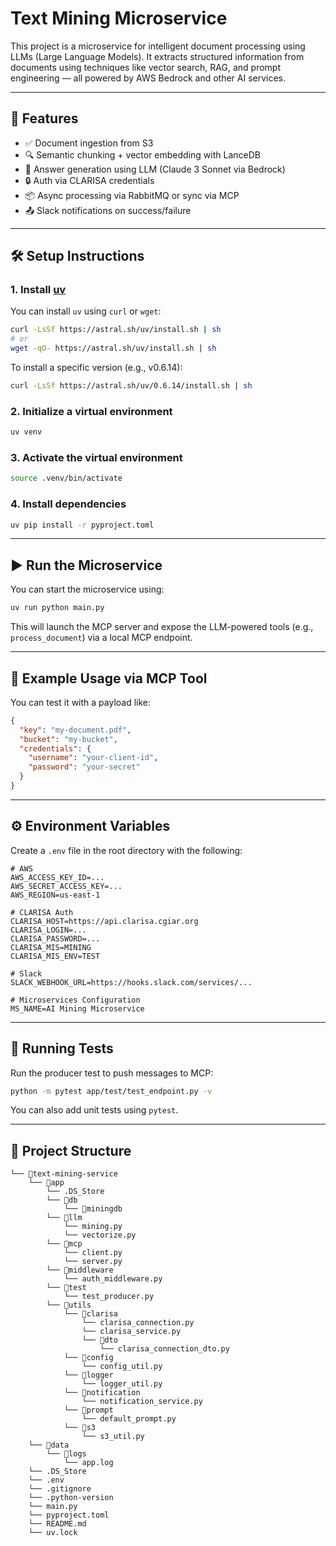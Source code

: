 # Text Mining Microservice

This project is a microservice for intelligent document processing using LLMs (Large Language Models). It extracts structured information from documents using techniques like vector search, RAG, and prompt engineering — all powered by AWS Bedrock and other AI services.

---

## 🚀 Features

- ✅ Document ingestion from S3
- 🔍 Semantic chunking + vector embedding with LanceDB
- 🤖 Answer generation using LLM (Claude 3 Sonnet via Bedrock)
- 🔒 Auth via CLARISA credentials
- 📦 Async processing via RabbitMQ or sync via MCP
- 📤 Slack notifications on success/failure

---

## 🛠️ Setup Instructions

### 1. Install [uv](https://github.com/astral-sh/uv)
You can install `uv` using `curl` or `wget`:

```bash
curl -LsSf https://astral.sh/uv/install.sh | sh
# or
wget -qO- https://astral.sh/uv/install.sh | sh
```

To install a specific version (e.g., v0.6.14):

```bash
curl -LsSf https://astral.sh/uv/0.6.14/install.sh | sh
```

### 2. Initialize a virtual environment

```bash
uv venv
```

### 3. Activate the virtual environment

```bash
source .venv/bin/activate
```

### 4. Install dependencies

```bash
uv pip install -r pyproject.toml
```

---

## ▶️ Run the Microservice

You can start the microservice using:

```bash
uv run python main.py
```

This will launch the MCP server and expose the LLM-powered tools (e.g., `process_document`) via a local MCP endpoint.

---

## 🧪 Example Usage via MCP Tool

You can test it with a payload like:

```json
{
  "key": "my-document.pdf",
  "bucket": "my-bucket",
  "credentials": {
    "username": "your-client-id",
    "password": "your-secret"
  }
}
```

---

## ⚙️ Environment Variables

Create a `.env` file in the root directory with the following:

```env
# AWS
AWS_ACCESS_KEY_ID=...
AWS_SECRET_ACCESS_KEY=...
AWS_REGION=us-east-1

# CLARISA Auth
CLARISA_HOST=https://api.clarisa.cgiar.org
CLARISA_LOGIN=...
CLARISA_PASSWORD=...
CLARISA_MIS=MINING
CLARISA_MIS_ENV=TEST

# Slack
SLACK_WEBHOOK_URL=https://hooks.slack.com/services/...

# Microservices Configuration
MS_NAME=AI Mining Microservice
```

---

## 🧪 Running Tests

Run the producer test to push messages to MCP:

```bash
python -m pytest app/test/test_endpoint.py -v
```

You can also add unit tests using `pytest`.

---

## 📂 Project Structure

```
└── 📁text-mining-service
    └── 📁app
        └── .DS_Store
        └── 📁db
            └── 📁miningdb
        └── 📁llm
            └── mining.py
            └── vectorize.py
        └── 📁mcp
            └── client.py
            └── server.py
        └── 📁middleware
            └── auth_middleware.py
        └── 📁test
            └── test_producer.py
        └── 📁utils
            └── 📁clarisa
                └── clarisa_connection.py
                └── clarisa_service.py
                └── 📁dto
                    └── clarisa_connection_dto.py
            └── 📁config
                └── config_util.py
            └── 📁logger
                └── logger_util.py
            └── 📁notification
                └── notification_service.py
            └── 📁prompt
                └── default_prompt.py
            └── 📁s3
                └── s3_util.py
    └── 📁data
        └── 📁logs
            └── app.log
    └── .DS_Store
    └── .env
    └── .gitignore
    └── .python-version
    └── main.py
    └── pyproject.toml
    └── README.md
    └── uv.lock
```
